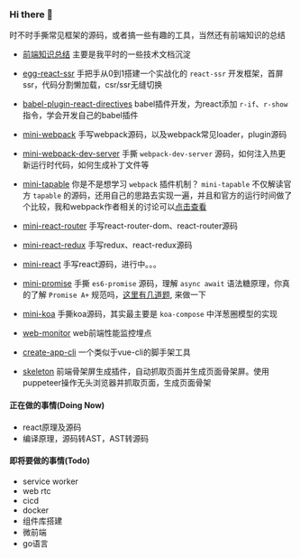 ### Hi there 👋
时不时手撕常见框架的源码，或者搞一些有趣的工具，当然还有前端知识的总结

- [前端知识总结](https://github.com/lizuncong/Front-End-Development-Notes/tree/master/%E5%89%8D%E7%AB%AF%E7%9F%A5%E8%AF%86%E4%BD%93%E7%B3%BB(%E5%85%A8%E9%9D%A2)) 主要是我平时的一些技术文档沉淀

- [egg-react-ssr](https://github.com/lizuncong/egg-react-ssr) 手把手从0到1搭建一个实战化的 `react-ssr` 开发框架，首屏ssr，代码分割懒加载，csr/ssr无缝切换

- [babel-plugin-react-directives](https://github.com/lizuncong/babel-plugin-react-directives) babel插件开发，为react添加 `r-if`、`r-show` 指令，学会开发自己的babel插件

- [mini-webpack](https://github.com/lizuncong/mini-webpack) 手写webpack源码，以及webpack常见loader，plugin源码

- [mini-webpack-dev-server](https://github.com/lizuncong/mini-webpack-dev-server) 手撕 `webpack-dev-server` 源码，如何注入热更新运行时代码，如何生成补丁文件等

- [mini-tapable](https://github.com/lizuncong/mini-tapable) 你是不是想学习 `webpack` 插件机制？ `mini-tapable` 不仅解读官方 `tapable` 的源码，还用自己的思路去实现一遍，并且和官方的运行时间做了个比较，我和webpack作者相关的讨论可以[点击查看](https://github.com/webpack/tapable/issues/162)

- [mini-react-router](https://github.com/lizuncong/mini-react-router) 手写react-router-dom、react-router源码

- [mini-react-redux](https://github.com/lizuncong/mini-react-redux) 手写redux、react-redux源码

- [mini-react](https://github.com/lizuncong/mini-react) 手写react源码，进行中。。。

- [mini-promise](https://github.com/lizuncong/mini-promise) 手撕 `es6-promise` 源码，理解 `async await` 语法糖原理，你真的了解 `Promise A+` 规范吗，[这里有几道题](https://github.com/lizuncong/mini-promise/blob/master/06-es6-promise/mini-promise/promise%E7%BB%83%E4%B9%A0%E9%A2%98.md), 来做一下

- [mini-koa](https://github.com/lizuncong/mini-koa) 手撕koa源码，其实最主要是 `koa-compose` 中洋葱圈模型的实现

- [web-monitor](https://github.com/lizuncong/web-monitor) web前端性能监控埋点

- [create-app-cli](https://github.com/lizuncong/create-app-cli) 一个类似于vue-cli的脚手架工具

- [skeleton](https://github.com/lizuncong/skeleton) 前端骨架屏生成插件，自动抓取页面并生成页面骨架屏。使用puppeteer操作无头浏览器并抓取页面，生成页面骨架

#### 正在做的事情(Doing Now)
- react原理及源码
- 编译原理，源码转AST，AST转源码

#### 即将要做的事情(Todo)
- service worker 
- web rtc
- cicd
- docker
- 组件库搭建
- 微前端
- go语言
